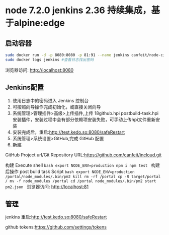 # node 7.2.0 jenkins 2.36 持续集成，基于alpine:edge
## 启动容器
```bash
sudo docker run -d -p 8080:8080 -p 81:91 --name jenkins canfeit/node-ci
sudo docker logs jenkins #查看日志找出密码
```
浏览器访问: [http://localhost:8080](http://localhost:8080)

## Jenkins配置
1. 使用日志中的密码进入 Jenkins 控制台
2. 可按照向导操作完成初始化，或直接关闭向导
3. 系统管理>管理插件>高级>上传插件,上传 18github.hpi postbuild-task.hpi 安装插件，安装过程中会有部分依赖项安装失败，可手动上传hpi文件重新安装
4. 安装完成后，重启:http://test.kedo.so:8080/safeRestart
5. 系统管理>系统设置>GitHub,完成 GitHub 配置
6. 新建

 GitHub Project url/Git Repository URL:https://github.com/canfeit/incloud.git

 构建 Execute shell
    ```bash
    export NODE_ENV=production
    npm i
    npm test
    ```
 构建后操作 post build task Script
    ```bash
    export NODE_ENV=production
    /portal/node_modules/.bin/pm2 kill
    rm -rf /portal
    cp -R target/portal /
    mv -f node_modules /portal
    cd /portal
    node_modules/.bin/pm2 start pm2.json
    ```
浏览器访问: [http://localhost:81](http://localhost:81)

## 管理
 jenkins 重启:http://test.kedo.so:8080/safeRestart
 
 github tokens:https://github.com/settings/tokens
